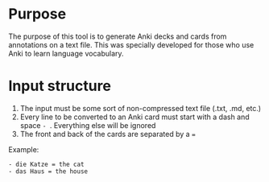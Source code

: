 # Purpose
The purpose of this tool is to generate Anki decks and cards from annotations on a text file.
This was specially developed for those who use Anki to learn language vocabulary.

# Input structure
1. The input must be some sort of non-compressed text file (.txt, .md, etc.)
2. Every line to be converted to an Anki card must start with a dash and space `- `. Everything else will be ignored
3. The front and back of the cards are separated by a ` = `

Example: 
```
- die Katze = the cat
- das Haus = the house
```